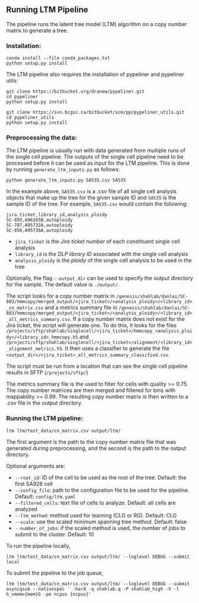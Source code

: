 ## Running LTM Pipeline

The pipeline runs the latent tree model (LTM) algorithm on a copy number matrix to generate a tree.

### Installation:

```
conda install --file conda_packages.txt
python setup.py install
```

The LTM pipeline also requires the installation of pypeliner and pypeliner utils:

```
git clone https://bitbucket.org/dranew/pypeliner.git
cd pypeliner
python setup.py install

git clone https://svn.bcgsc.ca/bitbucket/scm/pp/pypeliner_utils.git
cd pypeliner_utils
python setup.py install
```

### Preprocessing the data:

The LTM pipeline is usually run with data generated from multiple runs of the single cell pipeline.
The outputs of the single cell pipeline need to be processed before it can be used as input for the LTM pipeline.
This is done by running `generate_ltm_inputs.py` as follows:

```
python generate_ltm_inputs.py SA535.csv SA535
```

In the example above, `SA535.csv` is a .csv file of all single cell analysis objects that make up the tree for the given sample ID and `SA535` is the sample ID of the tree.
For example, `SA535.csv` would contain the following:

```
jira_ticket,library_id,analysis_ploidy
SC-893,A96165B,autoploidy
SC-787,A95732A,autoploidy
SC-856,A95736A,autoploidy
```

* `jira_ticket` is the *Jira ticket number* of each constituent single cell analysis
* `library_id` is the *DLP library ID* associated with the single cell analysis
* `analysis_ploidy` is the *ploidy* of the single cell analysis to be used in the tree

Optionally, the flag `--output_dir` can be used to specify the output directory for the sample. The default value is `./output/`.

The script looks for a copy number matrix in `/genesis/shahlab/danlai/SC-803/hmmcopy/merged_output/<jira_ticket>/<analysis_ploidy>/<library_id>_cn_matrix.csv` and a metrics summary file in `/genesis/shahlab/danlai/SC-803/hmmcopy/merged_output/<jira_ticket>/<analysis_ploidy>/<library_id>_all_metrics_summary.csv`.
If a copy number matrix does not exist for the Jira ticket, the script will generate one.
To do this, it looks for the files `/projects/sftp/shahlab/singlecell/<jira_ticket>/hmmcopy_<analysis_ploidy>/<library_id>_hmmcopy.h5` and `/projects/sftp/shahlab/singlecell/<jira_ticket>/alignment/<library_id>_alignment_metrics.h5`.
It then uses a classifier to generate the file `<output_dir>/<jira_ticket>_all_metrics_summary_classified.csv`.

The script must be run from a location that can see the single cell pipeline results in SFTP (`/projects/sftp/`)

The metrics summary file is the used to filter for cells with quality >= 0.75.
The copy number matrices are then merged and filtered for bins with mappability >= 0.99. The resulting copy number matrix is then written to a .csv file in the output directory.


### Running the LTM pipeline:

```
ltm ltm/test_data/cn_matrix.csv output/ltm/
```

The first argument is the path to the copy number matrix file that was generated during preprocessing, and the second is the path to the output directory.

Optional arguments are:
* `--root_id`: ID of the cell to be used as the root of the tree. Default: the first SA928 cell
* `--config_file`: path to the configuration file to be used for the pipeline. Default: `config/ltm.yaml`
* `--filtered_cells`: text file of cells to analyze. Default: all cells are analyzed
* `--ltm_method`: method used for learning (CLG or RG). Default: CLG
* `--scale`: use the scaled minimum spanning tree method. Default: false
* `--number_of_jobs`: if the scaled method is used, the number of jobs to submit to the cluster. Default: 10

To run the pipeline locally,
```
ltm ltm/test_data/cn_matrix.csv output/ltm/ --loglevel DEBUG --submit local
```

To submit the pipeline to the job queue,
```
ltm ltm/test_data/cn_matrix.csv output/ltm/ --loglevel DEBUG --submit asyncqsub --nativespec ' -hard -q shahlab.q -P shahlab_high -V -l h_vmem={mem}G -pe ncpus {ncpus}'
```

